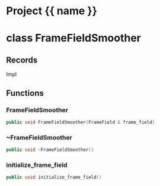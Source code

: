 <script setup>
import {useRoute} from 'vitepress'
const {path} = useRoute()
const tokens = path.split('/')
const words = tokens[2].split('-');
for (let i = 0; i < words.length; i++) {
    words[i] = words[i].charAt(0).toUpperCase() + words[i].slice(1);
    words[i] = words[i].replace('geode', 'Geode')
}
const name = words.join('-');
</script>
# Project {{ name }}

# class FrameFieldSmoother


## Records

Impl



## Functions

### FrameFieldSmoother

```cpp
public void FrameFieldSmoother(FrameField & frame_field)
```


### ~FrameFieldSmoother

```cpp
public void ~FrameFieldSmoother()
```


### initialize_frame_field

```cpp
public void initialize_frame_field()
```




